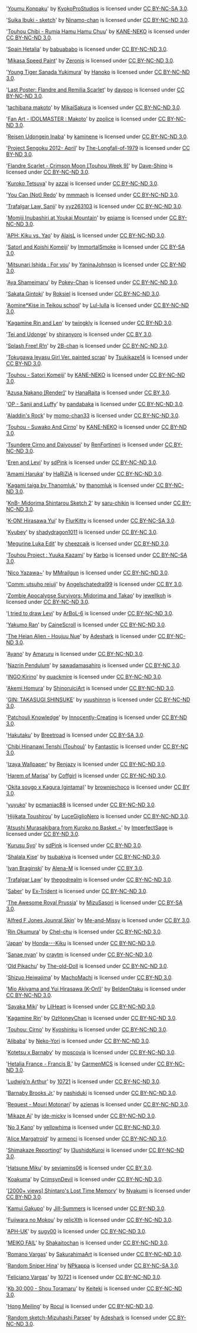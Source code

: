 '[Youmu Konpaku](http://kyokoprostudios.deviantart.com/art/Youmu-Konpaku-363218438)' by [KyokoProStudios](http://KyokoProStudios.deviantart.com) is licensed under [CC BY-NC-SA 3.0](http://creativecommons.org/licenses/by-nc-sa/3.0/).

'[Suika Ibuki - sketch](http://ninamo-chan.deviantart.com/art/Suika-Ibuki-sketch-180029941)' by [Ninamo-chan](http://Ninamo-chan.deviantart.com) is licensed under [CC BY-NC-ND 3.0](http://creativecommons.org/licenses/by-nc-nd/3.0/).

'[Touhou Chibi - Rumia Hamu Hamu Chuu](http://kane-neko.deviantart.com/art/Touhou-Chibi-Rumia-Hamu-Hamu-Chuu-346832129)' by [KANE-NEKO](http://KANE-NEKO.deviantart.com) is licensed under [CC BY-NC-ND 3.0](http://creativecommons.org/licenses/by-nc-nd/3.0/).

'[Spain Hetalia](http://babuababo.deviantart.com/art/Spain-Hetalia-392185186)' by [babuababo](http://babuababo.deviantart.com) is licensed under [CC BY-NC-ND 3.0](http://creativecommons.org/licenses/by-nc-nd/3.0/).

'[Mikasa Speed Paint](http://zeronis.deviantart.com/art/Mikasa-Speed-Paint-435969800)' by [Zeronis](http://Zeronis.deviantart.com) is licensed under [CC BY-NC-ND 3.0](http://creativecommons.org/licenses/by-nc-nd/3.0/).

'[Young Tiger Sanada Yukimura](http://hanoko.deviantart.com/art/Young-Tiger-Sanada-Yukimura-198469662)' by [Hanoko](http://Hanoko.deviantart.com) is licensed under [CC BY-NC-ND 3.0](http://creativecommons.org/licenses/by-nc-nd/3.0/).

'[Last Poster: Flandre and Remilia Scarlet](http://daypoo.deviantart.com/art/Last-Poster-Flandre-and-Remilia-Scarlet-267992480)' by [daypoo](http://daypoo.deviantart.com) is licensed under [CC BY-NC-ND 3.0](http://creativecommons.org/licenses/by-nc-nd/3.0/).

'[tachibana makoto](http://mikaisakura.deviantart.com/art/tachibana-makoto-384044366)' by [MikaiSakura](http://MikaiSakura.deviantart.com) is licensed under [CC BY-NC-ND 3.0](http://creativecommons.org/licenses/by-nc-nd/3.0/).

'[Fan Art - IDOLMASTER : Makoto](http://zpolice.deviantart.com/art/Fan-Art-IDOLMASTER-Makoto-117786362)' by [zpolice](http://zpolice.deviantart.com) is licensed under [CC BY-NC-ND 3.0](http://creativecommons.org/licenses/by-nc-nd/3.0/).

'[Reisen Udongein Inaba](http://immortalsmoke.deviantart.com/art/Reisen-Udongein-Inaba-214773772)' by [kaminene](http://kaminene.deviantart.com) is licensed under [CC BY-NC-ND 3.0](http://creativecommons.org/licenses/by-nc-nd/3.0/).

'[Project Sengoku 2012- April](http://the-longfall-of-1979.deviantart.com/art/Project-Sengoku-2012-April-278740154)' by [The-Longfall-of-1979](http://The-Longfall-of-1979.deviantart.com) is licensed under [CC BY-ND 3.0](http://creativecommons.org/licenses/by-nd/3.0/).

'[Flandre Scarlet - Crimson Moon [Touhou Week 9]](http://dave-shino.deviantart.com/art/Flandre-Scarlet-Crimson-Moon-Touhou-Week-9-471882851)' by [Dave-Shino](http://Dave-Shino.deviantart.com) is licensed under [CC BY-NC-ND 3.0](http://creativecommons.org/licenses/by-nc-nd/3.0/).

'[Kuroko Tetsuya](http://azzai.deviantart.com/art/Kuroko-Tetsuya-344124586)' by [azzai](http://azzai.deviantart.com) is licensed under [CC BY-NC-ND 3.0](http://creativecommons.org/licenses/by-nc-nd/3.0/).

'[You Can (Not) Redo](http://mmmaoh.deviantart.com/art/You-Can-Not-Redo-410586827)' by [mmmaoh](http://mmmaoh.deviantart.com) is licensed under [CC BY-NC-ND 3.0](http://creativecommons.org/licenses/by-nc-nd/3.0/).

'[Trafalgar Law, Sanji](http://xyz263103.deviantart.com/art/Trafalgar-Law-Sanji-208527782)' by [xyz263103](http://xyz263103.deviantart.com) is licensed under [CC BY-NC-ND 3.0](http://creativecommons.org/licenses/by-nc-nd/3.0/).

'[Momiji Inubashiri at Youkai Mountain](http://sepiame.deviantart.com/art/Momiji-Inubashiri-at-Youkai-Mountain-446802702)' by [epiame](http://epiame.deviantart.com) is licensed under [CC BY-NC-ND 3.0](http://creativecommons.org/licenses/by-nc-nd/3.0/).

'[APH: Kiku vs. Yao](http://alaisl.deviantart.com/art/APH-Kiku-vs-Yao-121730274)' by [AlaisL](http://AlaisL.deviantart.com) is licensed under [CC BY-NC-ND 3.0](http://creativecommons.org/licenses/by-nc-nd/3.0/).

'[SatorI and Koishi Komeiji](http://immortalsmoke.deviantart.com/art/SatorI-and-Koishi-Komeiji-214777562)' by [ImmortalSmoke](http://ImmortalSmoke.deviantart.com) is licensed under [CC BY-SA 3.0](http://creativecommons.org/licenses/by-sa/3.0/).

'[Mitsunari Ishida : For you](http://yaninajohnson.deviantart.com/art/Mitsunari-Ishida-For-you-491112193)' by [YaninaJohnson](http://YaninaJohnson.deviantart.com) is licensed under [CC BY-ND 3.0](http://creativecommons.org/licenses/by-nd/3.0/).

'[Aya Shameimaru](http://pokey-chan.deviantart.com/art/Touhou-Aya-Shameimaru-136315234)' by [Pokey-Chan](http://Pokey-Chan.deviantart.com) is licensed under [CC BY-NC-ND 3.0](http://creativecommons.org/licenses/by-nc-nd/3.0/).

'[Sakata Gintoki](http://roksiel.deviantart.com/art/Sakata-Gintoki-418166506)' by [Roksiel](http://Roksiel.deviantart.com) is licensed under [CC BY-NC-ND 3.0](http://creativecommons.org/licenses/by-nc-nd/3.0/).

'[Aomine*Kise in Teikou school](http://lul-lulla.deviantart.com/art/Aomine-Kise-in-Teikou-school-320826055)' by [Lul-lulla](http://Lul-lulla.deviantart.com) is licensed under [CC BY-NC-ND 3.0](http://creativecommons.org/licenses/by-nc-nd/3.0/).

'[Kagamine Rin and Len](http://twingkly.deviantart.com/art/Kagamine-Rin-and-Len-261297460)' by [twingkly](http://twingkly.deviantart.com) is licensed under [CC BY-ND 3.0](http://creativecommons.org/licenses/by-nd/3.0/).

'[Tei and Udonge](http://shiranyoro.deviantart.com/art/Tei-and-Udonge-297821580)' by [shiranyoro](http://shiranyoro.deviantart.com) is licensed under [CC BY 3.0](http://creativecommons.org/licenses/by/3.0/).

'[Splash Free! R!n](http://2b-chan.deviantart.com/art/Splash-Free-R-n-388490482)' by [2B-chan](http://2B-chan.deviantart.com) is licensed under [CC BY-NC-ND 3.0](http://creativecommons.org/licenses/by-nc-nd/3.0/).

'[Tokugawa Ieyasu Girl Ver. painted scrap](http://tsukikaze14.deviantart.com/art/Tokugawa-Ieyasu-Girl-Ver-painted-scrap-287767191)' by [Tsukikaze14](http://Tsukikaze14.deviantart.com) is licensed under [CC BY-ND 3.0](http://creativecommons.org/licenses/by-nd/3.0/).

'[Touhou - Satori Komeiji](http://kane-neko.deviantart.com/art/Touhou-Satori-Komeiji-366750567)' by [KANE-NEKO](http://KANE-NEKO.deviantart.com) is licensed under [CC BY-NC-ND 3.0](http://creativecommons.org/licenses/by-nc-nd/3.0/).

'[Azusa Nakano [Render]](http://hanaraita.deviantart.com/art/Azusa-Nakano-Render-300395281)' by [HanaRaita](http://HanaRaita.deviantart.com) is licensed under [CC BY 3.0](http://creativecommons.org/licenses/by/3.0/).

'[OP - Sanji and Luffy](http://pandabaka.deviantart.com/art/OP-Sanji-and-Luffy-336564847)' by [pandabaka](http://pandabaka.deviantart.com) is licensed under [CC BY-NC-ND 3.0](http://creativecommons.org/licenses/by-nc-nd/3.0/).

'[Aladdin's Rock](http://momo-chan33.deviantart.com/art/Aladdin-s-Rock-388482650)' by [momo-chan33](http://momo-chan33.deviantart.com) is licensed under [CC BY-NC-ND 3.0](http://creativecommons.org/licenses/by-nc-nd/3.0/).

'[Touhou - Suwako And Cirno](http://kane-neko.deviantart.com/art/Touhou-Suwako-And-Cirno-285706412)' by [KANE-NEKO](http://KANE-NEKO.deviantart.com) is licensed under [CC BY-ND 3.0](http://creativecommons.org/licenses/by-nd/3.0/).

'[Tsundere Cirno and Daiyousei](http://renfortineri.deviantart.com/art/Tsundere-Cirno-and-Daiyousei-168477565)' by [RenFortineri](http://RenFortineri.deviantart.com) is licensed under [CC BY-NC-ND 3.0](http://creativecommons.org/licenses/by-nc-nd/3.0/).

'[Eren and Levi](http://sdpink.deviantart.com/art/Eren-and-Levi-412403087)' by [sdPink](http://sdPink.deviantart.com) is licensed under [CC BY-NC-ND 3.0](http://creativecommons.org/licenses/by-nc-nd/3.0/).

'[Amami Haruka](http://harizia.deviantart.com/art/Amami-Haruka-495899410)' by [HaRiZiA](http://HaRiZiA.deviantart.com) is licensed under [CC BY-NC-ND 3.0](http://creativecommons.org/licenses/by-nc-nd/3.0/).

'[Kagami taiga by Thanomluk.](http://thanomluk.deviantart.com/art/Kagami-taiga-by-Thanomluk-421617659)' by [thanomluk](http://thanomluk.deviantart.com) is licensed under [CC BY-NC-ND 3.0](http://creativecommons.org/licenses/by-nc-nd/3.0/).

'[KnB- Midorima Shintarou Sketch 2](http://saru-chikin.deviantart.com/art/KnB-Midorima-Shintarou-Sketch-2-329840249)' by [saru-chikin](http://saru-chikin.deviantart.com) is licensed under [CC BY-NC-ND 3.0](http://creativecommons.org/licenses/by-nc-nd/3.0/).

'[K-ON! Hirasawa Yui](http://flurkitty.deviantart.com/art/K-ON-Hirasawa-Yui-334257639)' by [FlurKitty](http://FlurKitty.deviantart.com) is licensed under [CC BY-NC-SA 3.0](http://creativecommons.org/licenses/by-nc-sa/3.0/).

'[Kyubey](http://shadydragon1011.deviantart.com/art/Kyubey-398887883)' by [shadydragon1011](http://shadydragon1011.deviantart.com) is licensed under [CC BY-NC 3.0](http://creativecommons.org/licenses/by-nc/3.0/).

'[Megurine Luka Edit](http://cheezcaik.deviantart.com/art/Megurine-Luka-Edit-273187199)' by [cheezcaik](http://cheezcaik.deviantart.com) is licensed under [CC BY-ND 3.0](http://creativecommons.org/licenses/by-nd/3.0/).

'[Touhou Project : Yuuka Kazami](http://karbo.deviantart.com/art/Touhou-Project-Yuuka-Kazami-257133285)' by [Karbo](http://Karbo.deviantart.com) is licensed under [CC BY-NC-SA 3.0](http://creativecommons.org/licenses/by-nc-sa/3.0/).

'[Nico Yazawa~](http://mmrailgun.deviantart.com/art/Nico-Yazawa-482503542)' by [MMrailgun](http://MMrailgun.deviantart.com) is licensed under [CC BY-NC-ND 3.0](http://creativecommons.org/licenses/by-nc-nd/3.0/).

'[Comm: utsuho reiuji](http://angelschatedral99.deviantart.com/art/Comm-utsuho-reiuji-258644376)' by [Angelschatedral99](http://Angelschatedral99.deviantart.com) is licensed under [CC BY 3.0](http://creativecommons.org/licenses/by/3.0/).

'[Zombie Apocalypse Survivors: Midorima and Takao](http://jewellkoh.deviantart.com/art/Zombie-Apocalypse-Survivors-Midorima-and-Takao-443884182)' by [jewellkoh](http://jewellkoh.deviantart.com) is licensed under [CC BY-NC-ND 3.0](http://creativecommons.org/licenses/by-nc-nd/3.0/).

'[I tried to draw Levi](http://arbol-6.deviantart.com/art/I-tried-to-draw-Levi-477399808)' by [ArBoL-6](http://ArBoL-6.deviantart.com) is licensed under [CC BY-NC-ND 3.0](http://creativecommons.org/licenses/by-nc-nd/3.0/).

'[Yakumo Ran](http://cainescroll.deviantart.com/art/Yakumo-Ran-375851801)' by [CaineScroll](http://CaineScroll.deviantart.com) is licensed under [CC BY-NC-ND 3.0](http://creativecommons.org/licenses/by-nc-nd/3.0/).

'[The Heian Alien - Houjuu Nue](http://adeshark.deviantart.com/art/The-Heian-Alien-Houjuu-Nue-134102089)' by [Adeshark](http://Adeshark.deviantart.com) is licensed under [CC BY-NC-ND 3.0](http://creativecommons.org/licenses/by-nc-nd/3.0/).

'[Ayano](http://thanomluk.deviantart.com/art/Kagami-taiga-by-Thanomluk-421617659)' by [Amaruru](http://Amaruru.deviantart.com) is licensed under [CC BY-NC-ND 3.0](http://creativecommons.org/licenses/by-nc-nd/3.0/).

'[Nazrin Pendulum](http://sawadamasahiro.deviantart.com/art/Nazrin-Pendulum-166775248)' by [sawadamasahiro](http://sawadamasahiro.deviantart.com) is licensed under [CC BY-NC 3.0](http://creativecommons.org/licenses/by-nc/3.0/).

'[INGO:Kirino](http://quackmire.deviantart.com/art/INGO-Kirino-263162502)' by [quackmire](http://quackmire.deviantart.com) is licensed under [CC BY-NC-ND 3.0](http://creativecommons.org/licenses/by-nc-nd/3.0/).

'[Akemi Homura](http://shinoruiciart.deviantart.com/art/Akemi-Homura-499013756)' by [ShinoruiciArt](http://ShinoruiciArt.deviantart.com) is licensed under [CC BY-NC-ND 3.0](http://creativecommons.org/licenses/by-nc-nd/3.0/).

'[GIN: TAKASUGI SHINSUKE](http://yuushinron.deviantart.com/art/GIN-TAKASUGI-SHINSUKE-253774732)' by [yuushinron](http://yuushinron.deviantart.com) is licensed under [CC BY-NC-ND 3.0](http://creativecommons.org/licenses/by-nc-nd/3.0/).

'[Patchouli Knowledge](http://innocently-creating.deviantart.com/art/Patchouli-Knowledge-244305038)' by [Innocently-Creating](http://Innocently-Creating.deviantart.com) is licensed under [CC BY-ND 3.0](http://creativecommons.org/licenses/by-nd/3.0/).

'[Hakutaku](http://breetroad.deviantart.com/art/Hakutaku-462377748)' by [Breetroad](http://Breetroad.deviantart.com) is licensed under [CC BY-SA 3.0](http://creativecommons.org/licenses/by-sa/3.0/).

'[Chibi Hinanawi Tenshi (Touhou)](http://fantastiic.deviantart.com/art/Chibi-Hinanawi-Tenshi-Touhou-305038424)' by [Fantastiic](http://Fantastiic.deviantart.com) is licensed under [CC BY-NC 3.0](http://creativecommons.org/licenses/by-nc/3.0/).

'[Izaya Wallpaper](http://renjazu.deviantart.com/art/Izaya-Wallpaper-160652157)' by [Renjazy](http://Renjazy.deviantart.com) is licensed under [CC BY-NC-ND 3.0](http://creativecommons.org/licenses/by-nc-nd/3.0/).

'[Harem of Marisa](http://coffgirl.deviantart.com/art/Harem-of-Marisa-149635501)' by [Coffgirl](http://Coffgirl.deviantart.com) is licensed under [CC BY-NC-ND 3.0](http://creativecommons.org/licenses/by-nc-nd/3.0/).

'[Okita sougo x Kagura (gintama)](http://browniechoco.deviantart.com/art/Okita-sougo-x-Kagura-gintama-385320956)' by [browniechoco](http://browniechoco.deviantart.com) is licensed under [CC BY 3.0](http://creativecommons.org/licenses/by/3.0/).

'[yuyuko](http://pcmaniac88.deviantart.com/art/yuyuko-163583588)' by [pcmaniac88](http://pcmaniac88.deviantart.com) is licensed under [CC BY-NC-ND 3.0](http://creativecommons.org/licenses/by-nc-nd/3.0/).

'[Hijikata Toushirou](http://lucegiglionero.deviantart.com/art/Hijikata-Toushirou-282135378)' by [LuceGiglioNero](http://LuceGiglioNero.deviantart.com) is licensed under [CC BY-NC-ND 3.0](http://creativecommons.org/licenses/by-nc-nd/3.0/).

'[Atsushi Murasakibara from Kuroko no Basket ~](http://imperfectsage.deviantart.com/art/Atsushi-Murasakibara-from-Kuroko-no-Basket-365915449)' by [ImperfectSage](http://ImperfectSage.deviantart.com) is licensed under [CC BY-ND 3.0](http://creativecommons.org/licenses/by-nd/3.0/).

'[Kurusu Syo](http://sdpink.deviantart.com/art/Kurusu-Syo-417056518)' by [sdPink](http://sdPink.deviantart.com) is licensed under [CC BY-ND 3.0](http://creativecommons.org/licenses/by-nd/3.0/).

'[Shalala Kise](http://tsubakiya.deviantart.com/art/Shalala-Kise-306222249)' by [tsubakiya](http://tsubakiya.deviantart.com) is licensed under [CC BY-NC-ND 3.0](http://creativecommons.org/licenses/by-nc-nd/3.0/).

'[Ivan Braginski](http://alena-m.deviantart.com/art/Ivan-Braginski-200432867)' by [Alena-M](http://Alena-M.deviantart.com) is licensed under [CC BY 3.0](http://creativecommons.org/licenses/by/3.0/).

'[Trafalgar Law](http://thegodrealm.deviantart.com/art/Trafalgar-Law-397192384)' by [thegodrealm](http://thegodrealm.deviantart.com) is licensed under [CC BY-NC-ND 3.0](http://creativecommons.org/licenses/by-nc-nd/3.0/).

'[Saber](http://ex-trident.deviantart.com/art/Saber-504088470)' by [Ex-Trident](http://Ex-Trident.deviantart.com) is licensed under [CC BY-NC-ND 3.0](http://creativecommons.org/licenses/by-nc-nd/3.0/).

'[The Awesome Royal Prussia](http://mizusasori.deviantart.com/art/The-Awesome-Royal-Prussia-178888715)' by [MizuSasori](http://MizuSasori.deviantart.com) is licensed under [CC BY-SA 3.0](http://creativecommons.org/licenses/by-sa/3.0/).

'[Alfred F Jones Jounral Skin](http://me-and-missy.deviantart.com/art/Alfred-F-Jones-Jounral-Skin-264746726)' by [Me-and-Missy](http://Me-and-Missy.deviantart.com) is licensed under [CC BY 3.0](http://creativecommons.org/licenses/by/3.0/).

'[Rin Okumura](http://chel-chu.deviantart.com/art/Rin-Okumura-384658150)' by [Chel-chu](http://Chel-chu.deviantart.com) is licensed under [CC BY-NC-ND 3.0](http://creativecommons.org/licenses/by-nc-nd/3.0/).

'[Japan](http://honda---kiku.deviantart.com/art/Japan-284274277)' by [Honda---Kiku](http://Honda---Kiku.deviantart.com) is licensed under [CC BY-NC-ND 3.0](http://creativecommons.org/licenses/by-nc-nd/3.0/).

'[Sanae nyan](http://craytm.deviantart.com/art/Sanae-nyan-273205439)' by [craytm](http://craytm.deviantart.com) is licensed under [CC BY-NC-ND 3.0](http://creativecommons.org/licenses/by-nc-nd/3.0/).

'[Old Pikachu](http://the-old-doll.deviantart.com/art/Old-Pikachu-190984482)' by [The-old-Doll](http://The-old-Doll.deviantart.com) is licensed under [CC BY-NC-ND 3.0](http://creativecommons.org/licenses/by-nc-nd/3.0/).

'[Shizuo Heiwajima](http://machomachi.deviantart.com/art/Shizuo-Heiwajima-156799871)' by [MachoMachi](http://MachoMachi.deviantart.com) is licensed under [CC BY-ND 3.0](http://creativecommons.org/licenses/by-nd/3.0/).

'[Mio Akiyama and Yui Hirasawa (K-On!)](http://beldenotaku.deviantart.com/art/Mio-Akiyama-and-Yui-Hirasawa-K-On-288585854)' by [BeldenOtaku](http://BeldenOtaku.deviantart.com) is licensed under [CC BY-NC-ND 3.0](http://creativecommons.org/licenses/by-nc-nd/3.0/).

'[Sayaka Miki](http://lilheart.deviantart.com/art/Sayaka-Miki-416711652)' by [LilHeart](http://LilHeart.deviantart.com) is licensed under [CC BY-NC-ND 3.0](http://creativecommons.org/licenses/by-nc-nd/3.0/).

'[Kagamine Rin](http://ozhoneychan.deviantart.com/art/Kagamine-Rin-489780840)' by [OzHoneyChan](http://OzHoneyChan.deviantart.com) is licensed under [CC BY-NC-ND 3.0](http://creativecommons.org/licenses/by-nc-nd/3.0/).

'[Touhou: Cirno](http://kyoshinku.deviantart.com/art/Touhou-Cirno-403069279)' by [Kyoshinku](http://Kyoshinku.deviantart.com) is licensed under [CC BY-NC-ND 3.0](http://creativecommons.org/licenses/by-nc-nd/3.0/).

'[Alibaba](http://neko-yori.deviantart.com/art/Alibaba-344284711)' by [Neko-Yori](http://Neko-Yori.deviantart.com) is licensed under [CC BY-NC-ND 3.0](http://creativecommons.org/licenses/by-nc-nd/3.0/).

'[Kotetsu x Barnaby](http://moscovia.deviantart.com/art/Kotetsu-x-Barnaby-260778579)' by [moscovia](http://moscovia.deviantart.com) is licensed under [CC BY-NC-ND 3.0](http://creativecommons.org/licenses/by-nc-nd/3.0/).

'[Hetalia France - Francis B.](http://carmenmcs.deviantart.com/art/Hetalia-France-Francis-B-148584483)' by [CarmenMCS](http://CarmenMCS.deviantart.com) is licensed under [CC BY-NC-ND 3.0](http://creativecommons.org/licenses/by-nc-nd/3.0/).

'[Ludwig'n Arthur](http://10721.deviantart.com/art/Ludwig-n-Arthur-194188279)' by [10721](http://10721.deviantart.com) is licensed under [CC BY-NC-ND 3.0](http://creativecommons.org/licenses/by-nc-nd/3.0/).

'[Barnaby Brooks Jr.](http://nashiduki.deviantart.com/art/Barnaby-Brooks-Jr-245715346)' by [nashiduki](http://nashiduki.deviantart.com) is licensed under [CC BY-NC-ND 3.0](http://creativecommons.org/licenses/by-nc-nd/3.0/).

'[Request - Mouri Motonari](http://sazienas.deviantart.com/art/Request-Mouri-Motonari-152394036)' by [azienas](http://azienas.deviantart.com) is licensed under [CC BY-NC-ND 3.0](http://creativecommons.org/licenses/by-nc-nd/3.0/).

'[Mikaze Ai](http://ide-micky.deviantart.com/art/Mikaze-Ai-336842380)' by [ide-micky](http://ide-micky.deviantart.com) is licensed under [CC BY-NC-ND 3.0](http://creativecommons.org/licenses/by-nc-nd/3.0/).

'[No 3 Kano](http://yellowhima.deviantart.com/art/No-3-Kano-437669720)' by [yellowhima](http://yellowhima.deviantart.com) is licensed under [CC BY-NC-ND 3.0](http://creativecommons.org/licenses/by-nc-nd/3.0/).

'[Alice Margatroid](http://armenci.deviantart.com/art/Alice-Margatroid-351773482)' by [armenci](http://armenci.deviantart.com) is licensed under [CC BY-NC-ND 3.0](http://creativecommons.org/licenses/by-nc-nd/3.0/).

'[Shimakaze Reporting!](http://i3ushidokuroi.deviantart.com/art/Shimakaze-Reporting-427493065)' by [I3ushidoKuroi](http://I3ushidoKuroi.deviantart.com) is licensed under [CC BY-NC-ND 3.0](http://creativecommons.org/licenses/by-nc-nd/3.0/).

'[Hatsune Miku](http://seviamins06.deviantart.com/art/Hatsune-Miku-347722337)' by [seviamins06](http://seviamins06.deviantart.com) is licensed under [CC BY 3.0](http://creativecommons.org/licenses/by/3.0/).

'[Koakuma](http://crimsyndevil.deviantart.com/art/Koakuma-167358774)' by [CrimsynDevil](http://CrimsynDevil.deviantart.com) is licensed under [CC BY-NC-ND 3.0](http://creativecommons.org/licenses/by-nc-nd/3.0/).

'[[2000+ views] Shintaro's Lost Time Memory](http://nyakumi.deviantart.com/art/2000-views-Shintaro-s-Lost-Time-Memory-483111363)' by [Nyakumi](http://Nyakumi.deviantart.com) is licensed under [CC BY-ND 3.0](http://creativecommons.org/licenses/by-nd/3.0/).

'[Kamui Gakupo](http://jill-summers.deviantart.com/art/Kamui-Gakupo-344837047)' by [Jill-Summers](http://Jill-Summers.deviantart.com) is licensed under [CC BY-ND 3.0](http://creativecommons.org/licenses/by-nd/3.0/).

'[Fujiwara no Mokou](http://relicxth.deviantart.com/art/Fujiwara-no-Mokou-141088719)' by [relicXth](http://relicXth.deviantart.com) is licensed under [CC BY-NC-ND 3.0](http://creativecommons.org/licenses/by-nc-nd/3.0/).

'[APH-UK](http://sugy00.deviantart.com/art/APH-UK-152742196)' by [sugy00](http://sugy00.deviantart.com) is licensed under [CC BY-NC-ND 3.0](http://creativecommons.org/licenses/by-nc-nd/3.0/).

'[MEIKO FAIL](http://shakaitochan.deviantart.com/art/MEIKO-FAIL-477181766)' by [Shakaitochan](http://Shakaitochan.deviantart.com) is licensed under [CC BY-NC-ND 3.0](http://creativecommons.org/licenses/by-nc-nd/3.0/).

'[Romano Vargas](http://sakurahimeart.deviantart.com/art/Romano-Vargas-370766641)' by [SakurahimaArt](http://SakurahimaArt.deviantart.com) is licensed under [CC BY-NC-ND 3.0](http://creativecommons.org/licenses/by-nc-nd/3.0/).

'[Random Sniper Hina](http://npkappa.deviantart.com/art/Random-Sniper-Hina-266381430)' by [NPkappa](http://NPkappa.deviantart.com) is licensed under [CC BY-NC-SA 3.0](http://creativecommons.org/licenses/by-nc-sa/3.0/).

'[Feliciano Vargas](http://10721.deviantart.com/art/Feliciano-Vargas-180254301)' by [10721](http://10721.deviantart.com) is licensed under [CC BY-NC-ND 3.0](http://creativecommons.org/licenses/by-nc-nd/3.0/).

'[Kb 30 000 - Shou Toramaru](http://keiteki.deviantart.com/art/Kb-30-000-Shou-Toramaru-244863976)' by [Keiteki](http://Keiteki.deviantart.com) is licensed under [CC BY-NC-ND 3.0](http://creativecommons.org/licenses/by-nc-nd/3.0/).

'[Hong Meiling](http://rocul.deviantart.com/art/Hong-Meiling-258021445)' by [Rocul](http://Rocul.deviantart.com) is licensed under [CC BY-NC-ND 3.0](http://creativecommons.org/licenses/by-nc-nd/3.0/).

'[Random sketch-Mizuhashi Parsee](http://adeshark.deviantart.com/art/Random-sketch-Mizuhashi-Parsee-124188640)' by [Adeshark](http://Adeshark.deviantart.com) is licensed under [CC BY-NC-ND 3.0](http://creativecommons.org/licenses/by-nc-nd/3.0/).

